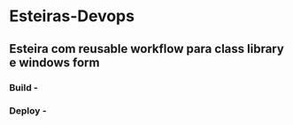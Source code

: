 # Esteiras-Devops

## Esteira com reusable workflow para class library e windows form

### Build -

### Deploy -